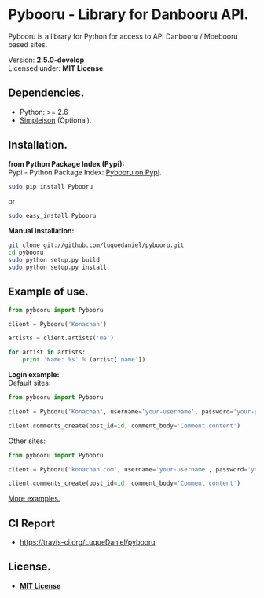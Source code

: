 Pybooru - Library for Danbooru API.
========================================================================
Pybooru is a library for Python for access to API Danbooru / Moebooru based sites.

Version: **2.5.0-develop**<br />
Licensed under: **MIT License**

Dependencies.
-------------
- Python: >= 2.6
- [Simplejson](https://pypi.python.org/pypi/simplejson/) (Optional).

Installation.
-------------
**from Python Package Index (Pypi):**<br />
Pypi - Python Package Index:
[Pybooru on Pypi](https://pypi.python.org/pypi/Pybooru/).

```bash
sudo pip install Pybooru
```
or
```bash
sudo easy_install Pybooru
```

**Manual installation:**
```bash
git clone git://github.com/luquedaniel/pybooru.git
cd pybooru
sudo python setup.py build
sudo python setup.py install
```

Example of use.
---------------
```python
from pybooru import Pybooru

client = Pybooru('Konachan')

artists = client.artists('ma')

for artist in artists:
    print 'Name: %s' % (artist['name'])
```

**Login example:**<br />
Default sites:
```python
from pybooru import Pybooru

client = Pybooru('Konachan', username='your-username', password='your-password')

client.comments_create(post_id=id, comment_body='Comment content')
```

Other sites:
```python
from pybooru import Pybooru

client = Pybooru('konachan.com', username='your-username', password='your-password', hashString='So-I-Heard-You-Like-Mupkids-?--%s--')

client.comments_create(post_id=id, comment_body='Comment content')
```

[More examples.](https://github.com/LuqueDaniel/pybooru/tree/master/examples)

CI Report
---------
- https://travis-ci.org/LuqueDaniel/pybooru

License.
--------
- **[MIT License](https://github.com/LuqueDaniel/pybooru/blob/master/LICENSE)**